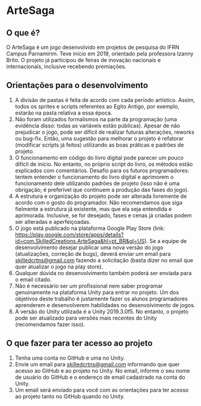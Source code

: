 # ArteSaga

## O que é?

O ArteSaga é um jogo desenvolvido em projetos de pesquisa do IFRN Campus Parnamirim. Teve início em 2019, orientado pela professora Izanny Brito. O projeto já participou de feiras de inovação nacionais e internacionais, inclusive recebendo premiações.

## Orientações para o desenvolvimento

1. A divisão de pastas é feita de acordo com cada período artístico. Assim, todos os sprites e scripts referentes ao Egito Antigo, por exemplo, estarão na pasta relativa a essa época.
2. Não foram utilizados formalismos na parte da programação (uma evidência disso: todas as variáveis estão públicas). Apesar de não prejudicar o jogo, pode ser difícil de realizar futuras alterações, reworks ou bug-fix. Então, uma sugestão para melhorar o projeto é refatorar (modificar scripts já feitos) utilizando as boas práticas e padrões de projeto.
3. O funcionamento em código do livro digital pode parecer um pouco difícil de início. No entanto, no próprio script do livro, os métodos estão explicados com comentários. Desafio para os futuros programadores: tentem entender o funcionamento do livro digital e aprimorem o funcionamento dele utilizando padrões de projeto (isso não é uma obrigação; é preferível que continuem a produção das fases do jogo). 
4. A estrutura e organização do projeto pode ser alterada livremente de acordo com o gosto do programador. Não recomendamos que siga fielmente a estrutura já existente, mas que ela seja entendida e aprimorada. Inclusive, se for desejado, fases e cenas já criadas podem ser alteradas e aperfeiçoadas.
5. O jogo está publicado na plataforma Google Play Store (link: https://play.google.com/store/apps/details?id=com.SkilledCreations.ArteSaga&hl=pt_BR&gl=US). Se a equipe de desenvolvimento desejar publicar uma nova versão do jogo (atualizações, correção de bugs), deverá enviar um email para skilledcrtns@gmail.com fazendo a solicitação (basta dizer no email que quer atualizar o jogo na play store).
6. Qualquer dúvida no desenvolvimento também poderá ser enviada para o email citado.
7. Não é necessário ser um profissional nem saber programar genuinamente na plataforma Unity para entrar no projeto. Um dos objetivos deste trabalho é justamente fazer os alunos programadores aprenderem e desenvolverem habilidades no desenvolvimento de jogos.
8. A versão do Unity utilizada é a Unity 2019.3.0f5. No entanto, o projeto pode ser atualizado para versões mais recentes do Unity (recomendamos fazer isso).

## O que fazer para ter acesso ao projeto

1. Tenha uma conta no GitHub e uma no Unity.
2. Envie um email para skilledcrtns@gmail.com informando que quer acesso ao GitHub e ao projeto no Unity. No email, informe o seu nome de usuário do GitHub e o endereço de email cadastrado na conta do Unity.
3. Um email será enviado para você com as orientações para ter acesso ao projeto tanto no GitHub quando no Unity.
